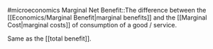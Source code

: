 #microeconomics 
Marginal Net Benefit::The difference between the [[Economics/Marginal Benefit|marginal benefits]] and the [[Marginal Cost|marginal costs]] of consumption of a good / service.

Same as the [[total benefit]].